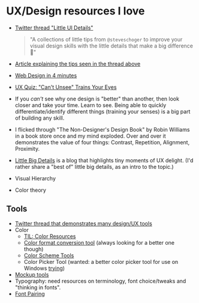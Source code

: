 # UX/Design resources I love


- [Twitter thread "Little UI Details"](https://twitter.com/i/events/880688233641848832?s=13) 

	> "A collections of little tips from `@steveschoger` to improve your visual design skills with the little details that make a big difference 👏"
- [Article explaining the tips seen in the thread above](https://medium.com/refactoring-ui/7-practical-tips-for-cheating-at-design-40c736799886)
- [Web Design in 4 minutes](https://jgthms.com/web-design-in-4-minutes/)
- [UX Quiz: "Can't Unsee" Trains Your Eyes](https://cantunsee.space/)
- If you *can't* see why one design is "better" than another, then look closer and take your time. Learn to see. Being able to quickly differentiate/identify different things (training your senses) is a big part of building any skill.
- I flicked through "The Non-Designer's Design Book" by Robin Williams in a book store once and my mind exploded. Over and over it demonstrates the value of four things: Contrast, Repetition, Alignment, Proximity.
- [Little Big Details](https://littlebigdetails.com/) is a blog that highlights tiny moments of UX delight. (I'd rather share a "best of" little big details, as an intro to the topic.)
- Visual Hierarchy
- Color theory


## Tools

- [Twitter thread that demonstrates many design/UX tools](https://twitter.com/JoshWComeau/status/1212416797254832130)	
- Color
	- [TIL: Color Resources](../design/color_resources.md)
	- [Color format conversion tool](https://www.w3schools.com/colors/colors_converter.asp) (always looking for a better one though)
	- [Color Scheme Tools](https://yourfirstproduct.com/info/colorsschemes)
	- Color Picker Tool (wanted: a better color picker tool for use on Windows [trying](http://instant-eyedropper.com/))
- [Mockup tools](https://yourfirstproduct.com/info/mockups)
- Typography: need resources on terminology, font choice/tweaks and "thinking in fonts".
- [Font Pairing](https://yourfirstproduct.com/info/fonts-and-font-pairing)

